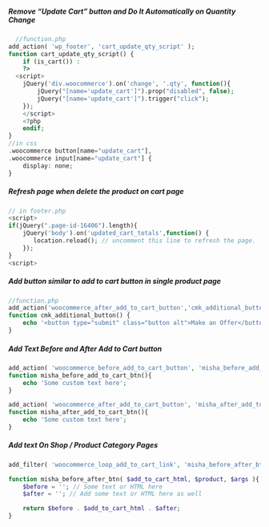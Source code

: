 ##### Remove “Update Cart” button and Do It Automatically on Quantity Change
```php
  //function.php
add_action( 'wp_footer', 'cart_update_qty_script' );
function cart_update_qty_script() {
    if (is_cart()) :
    ?>
  <script>
    jQuery('div.woocommerce').on('change', '.qty', function(){
        jQuery("[name='update_cart']").prop("disabled", false);
        jQuery("[name='update_cart']").trigger("click"); 
    });
    </script>
    <?php
    endif;
}
//in css
.woocommerce button[name="update_cart"],
.woocommerce input[name="update_cart"] {
	display: none;
}
```

##### Refresh page when delete the product on cart page
```php
// in footer.php
<script>
if(jQuery(".page-id-16406").length){
	jQuery('body').on('updated_cart_totals',function() {
	   location.reload(); // uncomment this line to refresh the page.
	});
}
<script>
```
##### Add button similar to add to cart button in single product page
```php
//function.php
add_action('woocommerce_after_add_to_cart_button','cmk_additional_button');
function cmk_additional_button() {
	echo '<button type="submit" class="button alt">Make an Offer</button>';
}
```

##### Add Text Before and After Add to Cart button
```php
add_action( 'woocommerce_before_add_to_cart_button', 'misha_before_add_to_cart_btn' );
function misha_before_add_to_cart_btn(){
	echo 'Some custom text here';
}
```
```php
add_action( 'woocommerce_after_add_to_cart_button', 'misha_after_add_to_cart_btn' );
function misha_after_add_to_cart_btn(){
	echo 'Some custom text here';
}
```

##### Add text On Shop / Product Category Pages
```php
add_filter( 'woocommerce_loop_add_to_cart_link', 'misha_before_after_btn', 10, 3 );

function misha_before_after_btn( $add_to_cart_html, $product, $args ){
	$before = ''; // Some text or HTML here
	$after = ''; // Add some text or HTML here as well

	return $before . $add_to_cart_html . $after;
}
```
	
